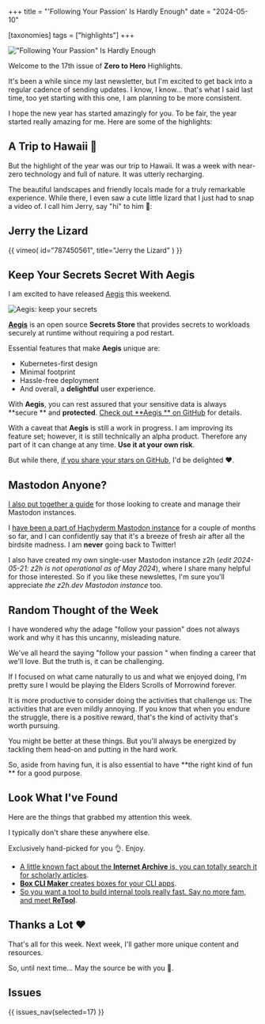 +++
title = "'Following Your Passion' Is Hardly Enough"
date = "2024-05-10"

[taxonomies]
tags = ["highlights"]
+++

!["Following Your Passion" Is Hardly Enough](/images/size/w1200/2024/03/pass.png)

Welcome to the 17th issue of **Zero to Hero** Highlights.

It's been a while since my last newsletter, but I'm excited to get back into a
regular cadence of sending updates. I know, I know... that's what I said last 
time, too yet starting with this one, I am planning to be more consistent.

I hope the new year has started amazingly for you. To be fair, the year started
really amazing for me. Here are some of the highlights:

## A Trip to Hawaii 🎅

But the highlight of the year was our trip to Hawaii. It was a week with
near-zero technology and full of nature. It was utterly recharging.

The beautiful landscapes and friendly locals made for a truly remarkable
experience. While there, I even saw a cute little lizard that I just had to snap
a video of. I call him Jerry, say "hi" to him 🙂:

## Jerry the Lizard

{{ 
  vimeo(
    id="787450561", 
    title="Jerry the Lizard"
  ) 
}}

## Keep Your Secrets Secret With Aegis

I am excited to have released [Aegis](https://vsecm.com/) this weekend.

![Aegis: keep your secrets](/images/2023/01/aegis-banner.png)

[**Aegis**](https://vsecm.com/) is an open source **Secrets Store** that
provides secrets to workloads securely at runtime without requiring a pod
restart.

Essential features that make **Aegis** unique are:

* Kubernetes-first design
* Minimal footprint
* Hassle-free deployment
* And overall, a **delightful** user experience.

With **Aegis**, you can rest assured that your sensitive data is always **secure
** and **protected**. [Check out **Aegis
** on GitHub](https://github.com/vmware-tanzu/secrets-manager) for details.

With a caveat that **Aegis** is still a work in progress. I am improving its
feature set; however, it is still technically an alpha product. Therefore any
part of it can change at any time. **Use it at your own risk**.

But while
there, [if you share your stars on GitHub](https://github.com/vmware-tanzu/secrets-manager),
I'd be delighted ❤️.

Mastodon Anyone?
----------------

[I also put together a guide](@/tips/mastodon-101.md) for
those looking to create and manage their Mastodon instances.

I [have been a part of Hachyderm Mastodon instance](https://hachyderm.io/@volkan)
for a couple of months so far, and I can confidently say that it's a breeze of
fresh air after all the birdsite madness. I am **never** going back to Twitter!

I also have created my own single-user Mastodon instance z2h
(*edit 2024-05-21: z2h is not operational as of May 2024*), where I share many 
helpful for those interested. So if you like these newslettes, I'm sure you'll
appreciate *the z2h.dev Mastodon instance* too.

## Random Thought of the Week

I have wondered why the adage "follow your passion" does not always work and why
it has this uncanny, misleading nature.

We've all heard the saying "follow your passion " when finding a career that
we'll love. But the truth is, it can be challenging.

If I focused on what came naturally to us and what we enjoyed doing, I'm pretty
sure I would be playing the Elders Scrolls of Morrowind forever.

It is more productive to consider doing the activities that challenge us: The
activities that are even mildly annoying. If you know that when you endure the
struggle, there is a positive reward, that's the kind of activity that's worth
pursuing.

You might be better at these things. But you'll always be energized by tackling
them head-on and putting in the hard work.

So, aside from having fun, it is also essential to have **the right kind of fun
** for a good purpose.

## Look What I've Found

Here are the things that grabbed my attention this week.

I typically don't share these anywhere else.

Exclusively hand-picked for you 👌. Enjoy.

* [A little known fact about the **Internet Archive** is, you can totally search it for scholarly articles](https://scholar.archive.org/search?q=AI+ML).
* [**Box CLI Maker** creates boxes for your CLI apps](https://github.com/Delta456/box-cli-maker).
* [So you want a tool to build internal tools really fast. Say no more fam, and meet **ReTool**](https://retool.com/).

Thanks a Lot ❤️
---------------

That's all for this week. Next week, I'll gather more unique content and
resources.

So, until next time... May the source be with you 🦄.

## Issues

{{ issues_nav(selected=17) }}
